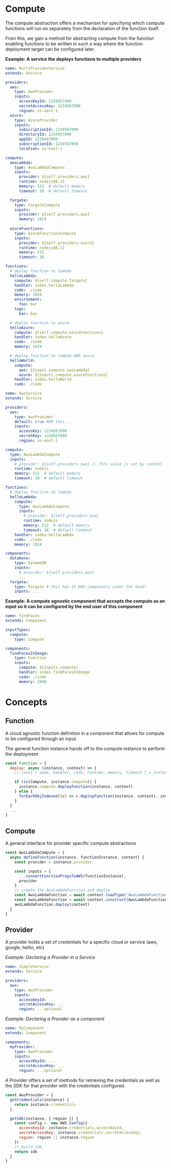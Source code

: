# Compute

The compute abstraction offers a mechanism for specifying which compute functions will run on separately from the declaration of the function itself.

From this, we gain a method for abstracting compute from the function enabling functions to be written in such a way where the function deployment target can be configured later.

**Example: A service the deploys functions to multiple providers**
```yaml
name: MultiProviderService
extends: Service

providers:
  aws:
    type: AwsProvider
    inputs:
      accessKeyId: 1234567890
      secretAccessKey: 1234567890
      region: us-east-1
  azure:
    type: AzureProvider
    inputs:
      subscriptionId: 1234567890
      directoryId: 1234567890
      appId: 1234567890
      subscriptionId: 1234567890
      location: us-east-1

compute:
  awsLambda:
    type: AwsLambdaCompute
    inputs:
      provider: ${self.providers.aws}
      runtime: nodejs@8.11
      memory: 512  # default memory
      timeout: 10  # default timeout

  fargate:
    type: FargateCompute
    inputs:
      provider: ${self.providers.aws}
      memory: 1024
      ...
  azureFunctions:
    type: AzureFunctionsCompute
    inputs:
      provider: ${self.providers.azure}
      runtime: nodejs@8.11
      memory: 512
      timeout: 10

functions:
  # deploy function to lambda
  helloLambda:
    compute: ${self.compute.fargate}
    handler: index.helloLambda
    code: ./code
    memory: 1024
    environment:
      foo: bar
    tags:
      bar: baz

  # deploy function to azure
  helloAzure:
    compute: ${self.compute.azureFunctions}
    handler: index.helloAzure
    code: ./code
    memory: 1024

  # deploy function to lambda AND azure    
  helloWorld:
    compute:
      aws: ${input.compute.awsLambda}
      azure: ${inputs.compute.azureFunctions}
    handler: index.helloWorld
    code: ./code
```


```yaml
name: AwsService
extends: Service

providers:
  aws:
    type: AwsProvider
    default: true #OR this...
    inputs:
      accessKey: 1234567890
      secretKey: 1234567890
      region: us-east-1

compute:
  type: AwsLambdaCompute
  inputs:
    # provider: ${self.providers.aws} // This value is set by context
    runtime: nodejs
    memory: 512  # default memory
    timeout: 10  # default timeout

functions:
  # deploy function to lambda
  helloLambda:
    compute:   
      type: AwsLambdaCompute
      inputs:
        # provider: ${self.providers.aws}
        runtime: nodejs
        memory: 512  # default memory
        timeout: 10  # default timeout
    handler: index.helloLambda
    code: ./code
    memory: 1024

components:
  database:
    type: DynamoDB
    inputs:
      # provider: ${self.providers.aws}
      ...
  fargate:
    type: Fargate # this has 15 AWS components under the hood!
    inputs: ...
```

**Example: A compute agnostic component that accepts the compute as an input so it can be configured by the end user of this component**
```yaml
name: FindFaces
extends: Component

inputTypes:
  compute:
    type: Compute

components:
  findFacesInImage:
    type: Function
    inputs:
      compute: ${inputs.compute}
      handler: index.findFacesInImage
      code: ./code
      memory: 2048
```


# Concepts

## Function

A cloud agnostic function definition in a component that allows for compute to be configured through an input.



The general function instance hands off to the compute instance to perform the deployment

```js
const Function = {
  deploy: async (instance, context) => {
    // const { name, handler, code, runtime, memory, timeout } = instance

    if (is(Compute, instance.compute)) {
      instance.compute.deployFunction(instance, context)
    } else {
      forEachObjIndexed((c) => c.deployFunction(instance, context), instance.compute)
    }
  }
  ...
}
```


## Compute

A general interface for provider specific compute abstractions

```js
const AwsLambdaCompute = {
  async defineFunction(instance, functionInstance, context) {
    const provider = instance.provider

    const inputs = {
      ...convertFunctionPropsToAWS(functionInstance),
      provider
    }
    // create the AwsLambdaFunction and deploy
    const AwsLambdaFunction = await context.loadType('AwsLambdaFunction')
    const awsLambdaFunction = await context.construct(AwsLambdaFunction, inputs)
    awsLambdaFunction.deploy(context)
  }
}
```


## Provider

A provider holds a set of credentials for a specific cloud or service (aws, google, twilio, etc)

*Example: Declaring a Provider in a Service*
```yaml
name: SimpleService
extends: Service

providers:
  aws:
    type: AwsProvider
    inputs:
      accessKeyId: ...
      secretAccessKey: ...
      region: ...optional
```

*Example: Declaring a Provider as a component*
```yaml
name: MyComponent
extends: Component

components:
  myProvider:
    type: AwsProvider
    inputs:
      accessKeyId: ...
      secretAccessKey: ...
      region: ...optional
```

A Provider offers a set of methods for retrieving the credentials as well as the SDK for that provider with the credentials configured.

```js
const AwsProvider = {
  getCredentials(instance) {
    return instance.credentials
  },

  getSdk(instance, { region }) {
    const config =  new AWS.Config({
      accessKeyId: instance.credentials.accessKeyId,
      secretAccessKey: instance.credentials.secretAccessKey,
      region: region || instance.region
    })
    // build sdk
    return sdk
  }
}
````
